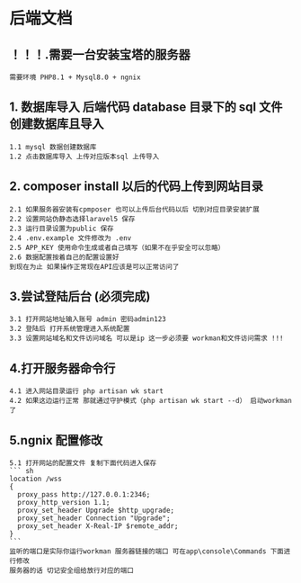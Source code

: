 # 后端文档

## ！！！.需要一台安装宝塔的服务器

    需要环境 PHP8.1 + Mysql8.0 + ngnix

## 1. 数据库导入 后端代码 database 目录下的 sql 文件创建数据库且导入

    1.1 mysql 数据创建数据库
    1.2 点击数据库导入 上传对应版本sql 上传导入

## 2. composer install 以后的代码上传到网站目录

    2.1 如果服务器安装有cpmposer 也可以上传后台代码以后 切到对应目录安装扩展
    2.2 设置网站伪静态选择laravel5 保存
    2.3 运行目录设置为public 保存
    2.4 .env.example 文件修改为 .env
    2.5 APP_KEY 使用命令生成或者自己填写（如果不在乎安全可以忽略）
    2.6 数据配置按着自己的配置设置好
    到现在为止 如果操作正常现在API应该是可以正常访问了

## 3.尝试登陆后台 (必须完成)

    3.1 打开网站地址输入账号 admin 密码admin123
    3.2 登陆后 打开系统管理进入系统配置
    3.3 设置网站域名和文件访问域名 可以是ip 这一步必须要 workman和文件访问需求 !!!

## 4.打开服务器命令行

    4.1 进入网站目录运行 php artisan wk start
    4.2 如果这边运行正常 那就通过守护模式（php artisan wk start --d） 启动workman了

## 5.ngnix 配置修改

    5.1 打开网站的配置文件 复制下面代码进入保存
    ``` sh
    location /wss
    {
      proxy_pass http://127.0.0.1:2346;
      proxy_http_version 1.1;
      proxy_set_header Upgrade $http_upgrade;
      proxy_set_header Connection "Upgrade";
      proxy_set_header X-Real-IP $remote_addr;
    }
    ```
    监听的端口是实际你运行workman 服务器链接的端口 可在app\console\Commands 下面进行修改
    服务器的话 切记安全组给放行对应的端口
